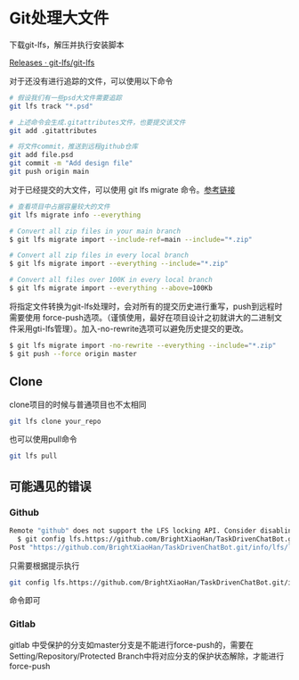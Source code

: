 # Git处理大文件

下载git-lfs，解压并执行安装脚本

[Releases · git-lfs/git-lfs](https://github.com/git-lfs/git-lfs/releases/)

对于还没有进行追踪的文件，可以使用以下命令

```bash
# 假设我们有一些psd大文件需要追踪
git lfs track "*.psd"

# 上述命令会生成.gitattributes文件，也要提交该文件
git add .gitattributes

# 将文件commit，推送到远程github仓库
git add file.psd
git commit -m "Add design file"
git push origin main
```

对于已经提交的大文件，可以使用 git lfs migrate 命令。[参考链接](https://github.com/git-lfs/git-lfs/blob/main/docs/man/git-lfs-migrate.1.ronn?utm_source=gitlfs_site&utm_medium=doc_man_migrate_link&utm_campaign=gitlfs)

```bash
# 查看项目中占据容量较大的文件
git lfs migrate info --everything

# Convert all zip files in your main branch
$ git lfs migrate import --include-ref=main --include="*.zip"

# Convert all zip files in every local branch
$ git lfs migrate import --everything --include="*.zip"

# Convert all files over 100K in every local branch
$ git lfs migrate import --everything --above=100Kb
```

将指定文件转换为git-lfs处理时，会对所有的提交历史进行重写，push到远程时需要使用 force-push选项。（谨慎使用，最好在项目设计之初就讲大的二进制文件采用gti-lfs管理）。加入-no-rewrite选项可以避免历史提交的更改。

```bash
$ git lfs migrate import -no-rewrite --everything --include="*.zip"
$ git push --force origin master
```

## Clone

clone项目的时候与普通项目也不太相同

```bash
git lfs clone your_repo
```

也可以使用pull命令

```bash
git lfs pull
```

## 可能遇见的错误

### Github

```bash
Remote "github" does not support the LFS locking API. Consider disabling it with:
  $ git config lfs.https://github.com/BrightXiaoHan/TaskDrivenChatBot.git/info/lfs.locksverify false
Post "https://github.com/BrightXiaoHan/TaskDrivenChatBot.git/info/lfs/locks/verify": dial tcp 192.30.255.112:443: i/o timeout
```

只需要根据提示执行 

```bash
git config lfs.https://github.com/BrightXiaoHan/TaskDrivenChatBot.git/info/lfs.locksverify false
```

命令即可

### Gitlab

gitlab 中受保护的分支如master分支是不能进行force-push的，需要在 Setting/Repository/Protected Branch中将对应分支的保护状态解除，才能进行force-push